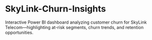 # SkyLink-Churn-Insights
Interactive Power BI dashboard analyzing customer churn for SkyLink Telecom—highlighting at-risk segments, churn trends, and retention opportunities.
